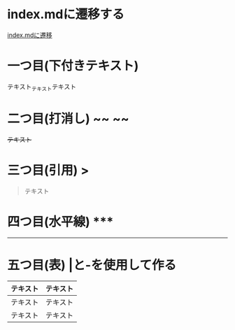 # index.mdに遷移する

[index.mdに遷移](https://nayutarou.github.io/pagetest/)

# 一つ目(下付きテキスト) <sub></sub>

テキスト<sub>テキスト</sub>テキスト

# 二つ目(打消し) ~~ ~~

~~テキスト~~

# 三つ目(引用) >

> テキスト

# 四つ目(水平線) ***

***

# 五つ目(表) |と-を使用して作る

| テキスト | テキスト |
| -------- | -------- |
| テキスト | テキスト |
| テキスト | テキスト |
